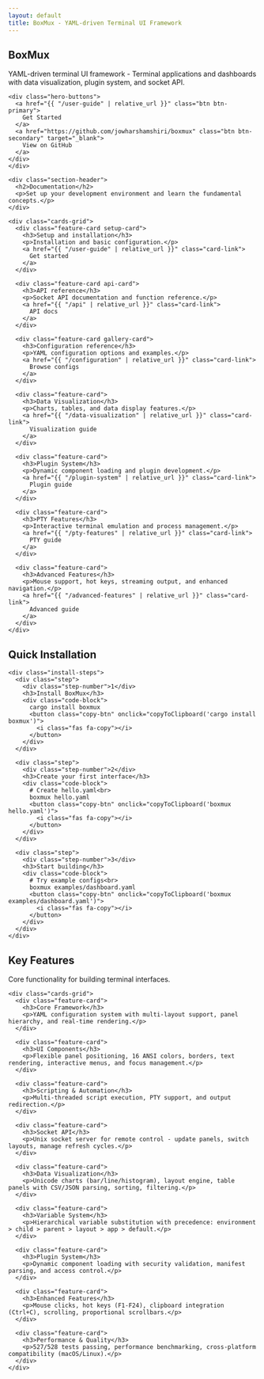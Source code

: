 ```yaml
---
layout: default
title: BoxMux - YAML-driven Terminal UI Framework
---
```


<section class="feature-cards">
  <div class="container">
    <div class="section-header">
      <h1>BoxMux</h1>
      <p>YAML-driven terminal UI framework - Terminal applications and dashboards with data visualization, plugin system, and socket API.</p>

    <div class="hero-buttons">
      <a href="{{ "/user-guide" | relative_url }}" class="btn btn-primary">
        Get Started
      </a>
      <a href="https://github.com/jowharshamshiri/boxmux" class="btn btn-secondary" target="_blank">
        View on GitHub
      </a>
    </div>
    </div>
    
    <div class="section-header">
      <h2>Documentation</h2>
      <p>Set up your development environment and learn the fundamental concepts.</p>
    </div>
    
    <div class="cards-grid">
      <div class="feature-card setup-card">
        <h3>Setup and installation</h3>
        <p>Installation and basic configuration.</p>
        <a href="{{ "/user-guide" | relative_url }}" class="card-link">
          Get started
        </a>
      </div>
      
      <div class="feature-card api-card">
        <h3>API reference</h3>
        <p>Socket API documentation and function reference.</p>
        <a href="{{ "/api" | relative_url }}" class="card-link">
          API docs
        </a>
      </div>
      
      <div class="feature-card gallery-card">
        <h3>Configuration reference</h3>
        <p>YAML configuration options and examples.</p>
        <a href="{{ "/configuration" | relative_url }}" class="card-link">
          Browse configs
        </a>
      </div>
      
      <div class="feature-card">
        <h3>Data Visualization</h3>
        <p>Charts, tables, and data display features.</p>
        <a href="{{ "/data-visualization" | relative_url }}" class="card-link">
          Visualization guide
        </a>
      </div>
      
      <div class="feature-card">
        <h3>Plugin System</h3>
        <p>Dynamic component loading and plugin development.</p>
        <a href="{{ "/plugin-system" | relative_url }}" class="card-link">
          Plugin guide
        </a>
      </div>
      
      <div class="feature-card">
        <h3>PTY Features</h3>
        <p>Interactive terminal emulation and process management.</p>
        <a href="{{ "/pty-features" | relative_url }}" class="card-link">
          PTY guide
        </a>
      </div>
      
      <div class="feature-card">
        <h3>Advanced Features</h3>
        <p>Mouse support, hot keys, streaming output, and enhanced navigation.</p>
        <a href="{{ "/advanced-features" | relative_url }}" class="card-link">
          Advanced guide
        </a>
      </div>
    </div>
  </div>
</section>

<section class="quick-start">
  <div class="container">
    <div class="section-header">
      <h2>Quick Installation</h2>
    </div>

    <div class="install-steps">
      <div class="step">
        <div class="step-number">1</div>
        <h3>Install BoxMux</h3>
        <div class="code-block">
          cargo install boxmux
          <button class="copy-btn" onclick="copyToClipboard('cargo install boxmux')">
            <i class="fas fa-copy"></i>
          </button>
        </div>
      </div>
      
      <div class="step">
        <div class="step-number">2</div>
        <h3>Create your first interface</h3>
        <div class="code-block">
          # Create hello.yaml<br>
          boxmux hello.yaml
          <button class="copy-btn" onclick="copyToClipboard('boxmux hello.yaml')">
            <i class="fas fa-copy"></i>
          </button>
        </div>
      </div>
      
      <div class="step">
        <div class="step-number">3</div>
        <h3>Start building</h3>
        <div class="code-block">
          # Try example configs<br>
          boxmux examples/dashboard.yaml
          <button class="copy-btn" onclick="copyToClipboard('boxmux examples/dashboard.yaml')">
            <i class="fas fa-copy"></i>
          </button>
        </div>
      </div>
    </div>
  </div>
</section>

<section class="feature-cards">
  <div class="container">
    <div class="section-header">
      <h2>Key Features</h2>
      <p>Core functionality for building terminal interfaces.</p>
    </div>

    <div class="cards-grid">
      <div class="feature-card">
        <h3>Core Framework</h3>
        <p>YAML configuration system with multi-layout support, panel hierarchy, and real-time rendering.</p>
      </div>
      
      <div class="feature-card">
        <h3>UI Components</h3>
        <p>Flexible panel positioning, 16 ANSI colors, borders, text rendering, interactive menus, and focus management.</p>
      </div>
      
      <div class="feature-card">
        <h3>Scripting & Automation</h3>
        <p>Multi-threaded script execution, PTY support, and output redirection.</p>
      </div>
      
      <div class="feature-card">
        <h3>Socket API</h3>
        <p>Unix socket server for remote control - update panels, switch layouts, manage refresh cycles.</p>
      </div>
      
      <div class="feature-card">
        <h3>Data Visualization</h3>
        <p>Unicode charts (bar/line/histogram), layout engine, table panels with CSV/JSON parsing, sorting, filtering.</p>
      </div>
      
      <div class="feature-card">
        <h3>Variable System</h3>
        <p>Hierarchical variable substitution with precedence: environment > child > parent > layout > app > default.</p>
      </div>
      
      <div class="feature-card">
        <h3>Plugin System</h3>
        <p>Dynamic component loading with security validation, manifest parsing, and access control.</p>
      </div>
      
      <div class="feature-card">
        <h3>Enhanced Features</h3>
        <p>Mouse clicks, hot keys (F1-F24), clipboard integration (Ctrl+C), scrolling, proportional scrollbars.</p>
      </div>
      
      <div class="feature-card">
        <h3>Performance & Quality</h3>
        <p>527/528 tests passing, performance benchmarking, cross-platform compatibility (macOS/Linux).</p>
      </div>
    </div>
  </div>
</section>

<script>
function copyToClipboard(text) {
  navigator.clipboard.writeText(text).then(() => {
    const btn = event.target.closest('.copy-btn');
    const icon = btn.querySelector('i');
    icon.className = 'fas fa-check';
    setTimeout(() => {
      icon.className = 'fas fa-copy';
    }, 2000);
  });
}
</script>
